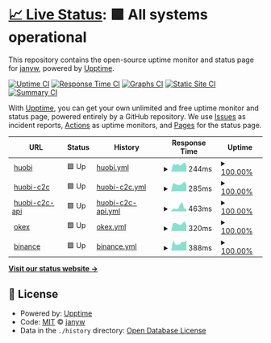 # [📈 Live Status](https://janyw.github.io/upptime): <!--live status--> **🟩 All systems operational**

This repository contains the open-source uptime monitor and status page for [janyw](https://janyw.github.io/upptime), powered by [Upptime](https://github.com/upptime/upptime).

[![Uptime CI](https://github.com/koj-co/upptime/workflows/Uptime%20CI/badge.svg)](https://github.com/koj-co/upptime/actions?query=workflow%3A%22Uptime+CI%22)
[![Response Time CI](https://github.com/koj-co/upptime/workflows/Response%20Time%20CI/badge.svg)](https://github.com/koj-co/upptime/actions?query=workflow%3A%22Response+Time+CI%22)
[![Graphs CI](https://github.com/koj-co/upptime/workflows/Graphs%20CI/badge.svg)](https://github.com/koj-co/upptime/actions?query=workflow%3A%22Graphs+CI%22)
[![Static Site CI](https://github.com/koj-co/upptime/workflows/Static%20Site%20CI/badge.svg)](https://github.com/koj-co/upptime/actions?query=workflow%3A%22Static+Site+CI%22)
[![Summary CI](https://github.com/koj-co/upptime/workflows/Summary%20CI/badge.svg)](https://github.com/koj-co/upptime/actions?query=workflow%3A%22Summary+CI%22)

With [Upptime](https://upptime.js.org), you can get your own unlimited and free uptime monitor and status page, powered entirely by a GitHub repository. We use [Issues](https://github.com/janyw/upptime/issues) as incident reports, [Actions](https://github.com/janyw/upptime/actions) as uptime monitors, and [Pages](https://janyw.github.io/upptime) for the status page.

<!--start: status pages-->
<!-- This summary is generated by Upptime (https://github.com/upptime/upptime) -->
<!-- Do not edit this manually, your changes will be overwritten -->
<!-- prettier-ignore -->
| URL | Status | History | Response Time | Uptime |
| --- | ------ | ------- | ------------- | ------ |
| <img alt="" src="https://favicons.githubusercontent.com/www.huobi.com" height="13"> [huobi](https://www.huobi.com) | 🟩 Up | [huobi.yml](https://github.com/JanyW/upptime/commits/HEAD/history/huobi.yml) | <details><summary><img alt="Response time graph" src="./graphs/huobi/response-time-week.png" height="20"> 244ms</summary><br><a href="https://janyw.github.io/upptime/history/huobi"><img alt="Response time 354" src="https://img.shields.io/endpoint?url=https%3A%2F%2Fraw.githubusercontent.com%2FJanyW%2Fupptime%2FHEAD%2Fapi%2Fhuobi%2Fresponse-time.json"></a><br><a href="https://janyw.github.io/upptime/history/huobi"><img alt="24-hour response time 227" src="https://img.shields.io/endpoint?url=https%3A%2F%2Fraw.githubusercontent.com%2FJanyW%2Fupptime%2FHEAD%2Fapi%2Fhuobi%2Fresponse-time-day.json"></a><br><a href="https://janyw.github.io/upptime/history/huobi"><img alt="7-day response time 244" src="https://img.shields.io/endpoint?url=https%3A%2F%2Fraw.githubusercontent.com%2FJanyW%2Fupptime%2FHEAD%2Fapi%2Fhuobi%2Fresponse-time-week.json"></a><br><a href="https://janyw.github.io/upptime/history/huobi"><img alt="30-day response time 367" src="https://img.shields.io/endpoint?url=https%3A%2F%2Fraw.githubusercontent.com%2FJanyW%2Fupptime%2FHEAD%2Fapi%2Fhuobi%2Fresponse-time-month.json"></a><br><a href="https://janyw.github.io/upptime/history/huobi"><img alt="1-year response time 354" src="https://img.shields.io/endpoint?url=https%3A%2F%2Fraw.githubusercontent.com%2FJanyW%2Fupptime%2FHEAD%2Fapi%2Fhuobi%2Fresponse-time-year.json"></a></details> | <details><summary><a href="https://janyw.github.io/upptime/history/huobi">100.00%</a></summary><a href="https://janyw.github.io/upptime/history/huobi"><img alt="All-time uptime 100.00%" src="https://img.shields.io/endpoint?url=https%3A%2F%2Fraw.githubusercontent.com%2FJanyW%2Fupptime%2FHEAD%2Fapi%2Fhuobi%2Fuptime.json"></a><br><a href="https://janyw.github.io/upptime/history/huobi"><img alt="24-hour uptime 100.00%" src="https://img.shields.io/endpoint?url=https%3A%2F%2Fraw.githubusercontent.com%2FJanyW%2Fupptime%2FHEAD%2Fapi%2Fhuobi%2Fuptime-day.json"></a><br><a href="https://janyw.github.io/upptime/history/huobi"><img alt="7-day uptime 100.00%" src="https://img.shields.io/endpoint?url=https%3A%2F%2Fraw.githubusercontent.com%2FJanyW%2Fupptime%2FHEAD%2Fapi%2Fhuobi%2Fuptime-week.json"></a><br><a href="https://janyw.github.io/upptime/history/huobi"><img alt="30-day uptime 100.00%" src="https://img.shields.io/endpoint?url=https%3A%2F%2Fraw.githubusercontent.com%2FJanyW%2Fupptime%2FHEAD%2Fapi%2Fhuobi%2Fuptime-month.json"></a><br><a href="https://janyw.github.io/upptime/history/huobi"><img alt="1-year uptime 100.00%" src="https://img.shields.io/endpoint?url=https%3A%2F%2Fraw.githubusercontent.com%2FJanyW%2Fupptime%2FHEAD%2Fapi%2Fhuobi%2Fuptime-year.json"></a></details>
| <img alt="" src="https://favicons.githubusercontent.com/c2c.huobi.com" height="13"> [huobi-c2c](https://c2c.huobi.com) | 🟩 Up | [huobi-c2c.yml](https://github.com/JanyW/upptime/commits/HEAD/history/huobi-c2c.yml) | <details><summary><img alt="Response time graph" src="./graphs/huobi-c2c/response-time-week.png" height="20"> 285ms</summary><br><a href="https://janyw.github.io/upptime/history/huobi-c2c"><img alt="Response time 414" src="https://img.shields.io/endpoint?url=https%3A%2F%2Fraw.githubusercontent.com%2FJanyW%2Fupptime%2FHEAD%2Fapi%2Fhuobi-c2c%2Fresponse-time.json"></a><br><a href="https://janyw.github.io/upptime/history/huobi-c2c"><img alt="24-hour response time 251" src="https://img.shields.io/endpoint?url=https%3A%2F%2Fraw.githubusercontent.com%2FJanyW%2Fupptime%2FHEAD%2Fapi%2Fhuobi-c2c%2Fresponse-time-day.json"></a><br><a href="https://janyw.github.io/upptime/history/huobi-c2c"><img alt="7-day response time 285" src="https://img.shields.io/endpoint?url=https%3A%2F%2Fraw.githubusercontent.com%2FJanyW%2Fupptime%2FHEAD%2Fapi%2Fhuobi-c2c%2Fresponse-time-week.json"></a><br><a href="https://janyw.github.io/upptime/history/huobi-c2c"><img alt="30-day response time 418" src="https://img.shields.io/endpoint?url=https%3A%2F%2Fraw.githubusercontent.com%2FJanyW%2Fupptime%2FHEAD%2Fapi%2Fhuobi-c2c%2Fresponse-time-month.json"></a><br><a href="https://janyw.github.io/upptime/history/huobi-c2c"><img alt="1-year response time 414" src="https://img.shields.io/endpoint?url=https%3A%2F%2Fraw.githubusercontent.com%2FJanyW%2Fupptime%2FHEAD%2Fapi%2Fhuobi-c2c%2Fresponse-time-year.json"></a></details> | <details><summary><a href="https://janyw.github.io/upptime/history/huobi-c2c">100.00%</a></summary><a href="https://janyw.github.io/upptime/history/huobi-c2c"><img alt="All-time uptime 100.00%" src="https://img.shields.io/endpoint?url=https%3A%2F%2Fraw.githubusercontent.com%2FJanyW%2Fupptime%2FHEAD%2Fapi%2Fhuobi-c2c%2Fuptime.json"></a><br><a href="https://janyw.github.io/upptime/history/huobi-c2c"><img alt="24-hour uptime 100.00%" src="https://img.shields.io/endpoint?url=https%3A%2F%2Fraw.githubusercontent.com%2FJanyW%2Fupptime%2FHEAD%2Fapi%2Fhuobi-c2c%2Fuptime-day.json"></a><br><a href="https://janyw.github.io/upptime/history/huobi-c2c"><img alt="7-day uptime 100.00%" src="https://img.shields.io/endpoint?url=https%3A%2F%2Fraw.githubusercontent.com%2FJanyW%2Fupptime%2FHEAD%2Fapi%2Fhuobi-c2c%2Fuptime-week.json"></a><br><a href="https://janyw.github.io/upptime/history/huobi-c2c"><img alt="30-day uptime 100.00%" src="https://img.shields.io/endpoint?url=https%3A%2F%2Fraw.githubusercontent.com%2FJanyW%2Fupptime%2FHEAD%2Fapi%2Fhuobi-c2c%2Fuptime-month.json"></a><br><a href="https://janyw.github.io/upptime/history/huobi-c2c"><img alt="1-year uptime 100.00%" src="https://img.shields.io/endpoint?url=https%3A%2F%2Fraw.githubusercontent.com%2FJanyW%2Fupptime%2FHEAD%2Fapi%2Fhuobi-c2c%2Fuptime-year.json"></a></details>
| <img alt="" src="https://favicons.githubusercontent.com/otc-api.huobi.com" height="13"> [huobi-c2c-api](https://otc-api.huobi.com/v1/data/config-list?type=time) | 🟩 Up | [huobi-c2c-api.yml](https://github.com/JanyW/upptime/commits/HEAD/history/huobi-c2c-api.yml) | <details><summary><img alt="Response time graph" src="./graphs/huobi-c2c-api/response-time-week.png" height="20"> 463ms</summary><br><a href="https://janyw.github.io/upptime/history/huobi-c2c-api"><img alt="Response time 418" src="https://img.shields.io/endpoint?url=https%3A%2F%2Fraw.githubusercontent.com%2FJanyW%2Fupptime%2FHEAD%2Fapi%2Fhuobi-c2c-api%2Fresponse-time.json"></a><br><a href="https://janyw.github.io/upptime/history/huobi-c2c-api"><img alt="24-hour response time 317" src="https://img.shields.io/endpoint?url=https%3A%2F%2Fraw.githubusercontent.com%2FJanyW%2Fupptime%2FHEAD%2Fapi%2Fhuobi-c2c-api%2Fresponse-time-day.json"></a><br><a href="https://janyw.github.io/upptime/history/huobi-c2c-api"><img alt="7-day response time 463" src="https://img.shields.io/endpoint?url=https%3A%2F%2Fraw.githubusercontent.com%2FJanyW%2Fupptime%2FHEAD%2Fapi%2Fhuobi-c2c-api%2Fresponse-time-week.json"></a><br><a href="https://janyw.github.io/upptime/history/huobi-c2c-api"><img alt="30-day response time 467" src="https://img.shields.io/endpoint?url=https%3A%2F%2Fraw.githubusercontent.com%2FJanyW%2Fupptime%2FHEAD%2Fapi%2Fhuobi-c2c-api%2Fresponse-time-month.json"></a><br><a href="https://janyw.github.io/upptime/history/huobi-c2c-api"><img alt="1-year response time 418" src="https://img.shields.io/endpoint?url=https%3A%2F%2Fraw.githubusercontent.com%2FJanyW%2Fupptime%2FHEAD%2Fapi%2Fhuobi-c2c-api%2Fresponse-time-year.json"></a></details> | <details><summary><a href="https://janyw.github.io/upptime/history/huobi-c2c-api">100.00%</a></summary><a href="https://janyw.github.io/upptime/history/huobi-c2c-api"><img alt="All-time uptime 99.69%" src="https://img.shields.io/endpoint?url=https%3A%2F%2Fraw.githubusercontent.com%2FJanyW%2Fupptime%2FHEAD%2Fapi%2Fhuobi-c2c-api%2Fuptime.json"></a><br><a href="https://janyw.github.io/upptime/history/huobi-c2c-api"><img alt="24-hour uptime 100.00%" src="https://img.shields.io/endpoint?url=https%3A%2F%2Fraw.githubusercontent.com%2FJanyW%2Fupptime%2FHEAD%2Fapi%2Fhuobi-c2c-api%2Fuptime-day.json"></a><br><a href="https://janyw.github.io/upptime/history/huobi-c2c-api"><img alt="7-day uptime 100.00%" src="https://img.shields.io/endpoint?url=https%3A%2F%2Fraw.githubusercontent.com%2FJanyW%2Fupptime%2FHEAD%2Fapi%2Fhuobi-c2c-api%2Fuptime-week.json"></a><br><a href="https://janyw.github.io/upptime/history/huobi-c2c-api"><img alt="30-day uptime 100.00%" src="https://img.shields.io/endpoint?url=https%3A%2F%2Fraw.githubusercontent.com%2FJanyW%2Fupptime%2FHEAD%2Fapi%2Fhuobi-c2c-api%2Fuptime-month.json"></a><br><a href="https://janyw.github.io/upptime/history/huobi-c2c-api"><img alt="1-year uptime 99.69%" src="https://img.shields.io/endpoint?url=https%3A%2F%2Fraw.githubusercontent.com%2FJanyW%2Fupptime%2FHEAD%2Fapi%2Fhuobi-c2c-api%2Fuptime-year.json"></a></details>
| <img alt="" src="https://favicons.githubusercontent.com/www.okex.com" height="13"> [okex](https://www.okex.com) | 🟩 Up | [okex.yml](https://github.com/JanyW/upptime/commits/HEAD/history/okex.yml) | <details><summary><img alt="Response time graph" src="./graphs/okex/response-time-week.png" height="20"> 320ms</summary><br><a href="https://janyw.github.io/upptime/history/okex"><img alt="Response time 394" src="https://img.shields.io/endpoint?url=https%3A%2F%2Fraw.githubusercontent.com%2FJanyW%2Fupptime%2FHEAD%2Fapi%2Fokex%2Fresponse-time.json"></a><br><a href="https://janyw.github.io/upptime/history/okex"><img alt="24-hour response time 243" src="https://img.shields.io/endpoint?url=https%3A%2F%2Fraw.githubusercontent.com%2FJanyW%2Fupptime%2FHEAD%2Fapi%2Fokex%2Fresponse-time-day.json"></a><br><a href="https://janyw.github.io/upptime/history/okex"><img alt="7-day response time 320" src="https://img.shields.io/endpoint?url=https%3A%2F%2Fraw.githubusercontent.com%2FJanyW%2Fupptime%2FHEAD%2Fapi%2Fokex%2Fresponse-time-week.json"></a><br><a href="https://janyw.github.io/upptime/history/okex"><img alt="30-day response time 403" src="https://img.shields.io/endpoint?url=https%3A%2F%2Fraw.githubusercontent.com%2FJanyW%2Fupptime%2FHEAD%2Fapi%2Fokex%2Fresponse-time-month.json"></a><br><a href="https://janyw.github.io/upptime/history/okex"><img alt="1-year response time 394" src="https://img.shields.io/endpoint?url=https%3A%2F%2Fraw.githubusercontent.com%2FJanyW%2Fupptime%2FHEAD%2Fapi%2Fokex%2Fresponse-time-year.json"></a></details> | <details><summary><a href="https://janyw.github.io/upptime/history/okex">100.00%</a></summary><a href="https://janyw.github.io/upptime/history/okex"><img alt="All-time uptime 100.00%" src="https://img.shields.io/endpoint?url=https%3A%2F%2Fraw.githubusercontent.com%2FJanyW%2Fupptime%2FHEAD%2Fapi%2Fokex%2Fuptime.json"></a><br><a href="https://janyw.github.io/upptime/history/okex"><img alt="24-hour uptime 100.00%" src="https://img.shields.io/endpoint?url=https%3A%2F%2Fraw.githubusercontent.com%2FJanyW%2Fupptime%2FHEAD%2Fapi%2Fokex%2Fuptime-day.json"></a><br><a href="https://janyw.github.io/upptime/history/okex"><img alt="7-day uptime 100.00%" src="https://img.shields.io/endpoint?url=https%3A%2F%2Fraw.githubusercontent.com%2FJanyW%2Fupptime%2FHEAD%2Fapi%2Fokex%2Fuptime-week.json"></a><br><a href="https://janyw.github.io/upptime/history/okex"><img alt="30-day uptime 100.00%" src="https://img.shields.io/endpoint?url=https%3A%2F%2Fraw.githubusercontent.com%2FJanyW%2Fupptime%2FHEAD%2Fapi%2Fokex%2Fuptime-month.json"></a><br><a href="https://janyw.github.io/upptime/history/okex"><img alt="1-year uptime 100.00%" src="https://img.shields.io/endpoint?url=https%3A%2F%2Fraw.githubusercontent.com%2FJanyW%2Fupptime%2FHEAD%2Fapi%2Fokex%2Fuptime-year.json"></a></details>
| <img alt="" src="https://favicons.githubusercontent.com/www.binance.com" height="13"> [binance](https://www.binance.com) | 🟩 Up | [binance.yml](https://github.com/JanyW/upptime/commits/HEAD/history/binance.yml) | <details><summary><img alt="Response time graph" src="./graphs/binance/response-time-week.png" height="20"> 388ms</summary><br><a href="https://janyw.github.io/upptime/history/binance"><img alt="Response time 989" src="https://img.shields.io/endpoint?url=https%3A%2F%2Fraw.githubusercontent.com%2FJanyW%2Fupptime%2FHEAD%2Fapi%2Fbinance%2Fresponse-time.json"></a><br><a href="https://janyw.github.io/upptime/history/binance"><img alt="24-hour response time 500" src="https://img.shields.io/endpoint?url=https%3A%2F%2Fraw.githubusercontent.com%2FJanyW%2Fupptime%2FHEAD%2Fapi%2Fbinance%2Fresponse-time-day.json"></a><br><a href="https://janyw.github.io/upptime/history/binance"><img alt="7-day response time 388" src="https://img.shields.io/endpoint?url=https%3A%2F%2Fraw.githubusercontent.com%2FJanyW%2Fupptime%2FHEAD%2Fapi%2Fbinance%2Fresponse-time-week.json"></a><br><a href="https://janyw.github.io/upptime/history/binance"><img alt="30-day response time 527" src="https://img.shields.io/endpoint?url=https%3A%2F%2Fraw.githubusercontent.com%2FJanyW%2Fupptime%2FHEAD%2Fapi%2Fbinance%2Fresponse-time-month.json"></a><br><a href="https://janyw.github.io/upptime/history/binance"><img alt="1-year response time 989" src="https://img.shields.io/endpoint?url=https%3A%2F%2Fraw.githubusercontent.com%2FJanyW%2Fupptime%2FHEAD%2Fapi%2Fbinance%2Fresponse-time-year.json"></a></details> | <details><summary><a href="https://janyw.github.io/upptime/history/binance">100.00%</a></summary><a href="https://janyw.github.io/upptime/history/binance"><img alt="All-time uptime 99.99%" src="https://img.shields.io/endpoint?url=https%3A%2F%2Fraw.githubusercontent.com%2FJanyW%2Fupptime%2FHEAD%2Fapi%2Fbinance%2Fuptime.json"></a><br><a href="https://janyw.github.io/upptime/history/binance"><img alt="24-hour uptime 100.00%" src="https://img.shields.io/endpoint?url=https%3A%2F%2Fraw.githubusercontent.com%2FJanyW%2Fupptime%2FHEAD%2Fapi%2Fbinance%2Fuptime-day.json"></a><br><a href="https://janyw.github.io/upptime/history/binance"><img alt="7-day uptime 100.00%" src="https://img.shields.io/endpoint?url=https%3A%2F%2Fraw.githubusercontent.com%2FJanyW%2Fupptime%2FHEAD%2Fapi%2Fbinance%2Fuptime-week.json"></a><br><a href="https://janyw.github.io/upptime/history/binance"><img alt="30-day uptime 100.00%" src="https://img.shields.io/endpoint?url=https%3A%2F%2Fraw.githubusercontent.com%2FJanyW%2Fupptime%2FHEAD%2Fapi%2Fbinance%2Fuptime-month.json"></a><br><a href="https://janyw.github.io/upptime/history/binance"><img alt="1-year uptime 99.99%" src="https://img.shields.io/endpoint?url=https%3A%2F%2Fraw.githubusercontent.com%2FJanyW%2Fupptime%2FHEAD%2Fapi%2Fbinance%2Fuptime-year.json"></a></details>

<!--end: status pages-->

[**Visit our status website →**](https://janyw.github.io/upptime)

## 📄 License

- Powered by: [Upptime](https://github.com/upptime/upptime)
- Code: [MIT](./LICENSE) © [janyw](https://janyw.github.io/upptime)
- Data in the `./history` directory: [Open Database License](https://opendatacommons.org/licenses/odbl/1-0/)
